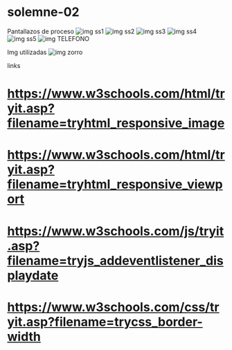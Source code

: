 # solemne-02
Pantallazos de proceso
![img ss1](./ss1.png)
![img ss2](./ss2.png)
![img ss3](./ss3.png)
![img ss4](./ss4.png)
![img ss5](./ss5.png)
![img TELEFONO](./ssTELEFNO.PNG)

Img utilizadas
![img zorro](./zorro.jpg)

links 
# https://www.w3schools.com/html/tryit.asp?filename=tryhtml_responsive_image
# https://www.w3schools.com/html/tryit.asp?filename=tryhtml_responsive_viewport
# https://www.w3schools.com/js/tryit.asp?filename=tryjs_addeventlistener_displaydate
# https://www.w3schools.com/css/tryit.asp?filename=trycss_border-width
